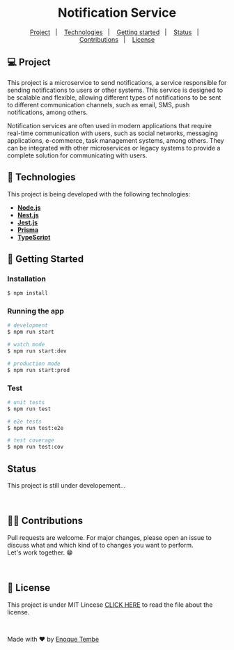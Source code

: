 <h1 align="center"> 
  Notification Service
</h1>

<p align="center">
  <a href="#-project">Project</a>&nbsp;&nbsp;&nbsp;|&nbsp;&nbsp;&nbsp;
  <a href="#-technologies">Technologies</a>&nbsp;&nbsp;&nbsp;|&nbsp;&nbsp;&nbsp;
  <a href="#-getting-started">Getting started</a>&nbsp;&nbsp;&nbsp;|&nbsp;&nbsp;&nbsp;
  <a href="#-status">Status</a>&nbsp;&nbsp;&nbsp;|&nbsp;&nbsp;&nbsp;
  <a href="#-contributions">Contributions</a>&nbsp;&nbsp;&nbsp;|&nbsp;&nbsp;&nbsp;
  <a href="#-license">License</a>  

</p>

## 💻 Project 

<p > 
  This project is a microservice to send notifications, a service responsible for sending notifications to users or other systems. This service is designed to be   scalable and flexible, allowing different types of notifications to be sent to different communication channels, such as email, SMS, push notifications, among others.
</p>
<p> 
  Notification services are often used in modern applications that require real-time communication with users, such as social networks, messaging applications, e-commerce, task management systems, among others. They can be integrated with other microservices or legacy systems to provide a complete solution for communicating with users.
</p>

##  🚀 Technologies 
This project is being developed with the following technologies:
- <span>[**Node.js**](https://nodejs.org/en/)</span>
- <span>[**Nest.js**](https://docs.nestjs.com/)</span>
- <span>[**Jest.js**](https://jestjs.io/docs/getting-started)</span>
- <span>[**Prisma**](https://www.prisma.io/)</span>
- <span>[**TypeScript**](https://www.typescriptlang.org/)</span>


##  🚀 Getting Started
### Installation

```bash
$ npm install
```

### Running the app

```bash
# development
$ npm run start

# watch mode
$ npm run start:dev

# production mode
$ npm run start:prod
```

### Test

```bash
# unit tests
$ npm run test

# e2e tests
$ npm run test:e2e

# test coverage
$ npm run test:cov
```



## Status 
<p>This project is still under developement...</p>

<br>

## 👨‍💻 Contributions

<p> 
  Pull requests are welcome. For major changes, please open an issue to discuss what and which kind of to changes you want to perform.<br>
  Let's work together. 😁
<p/>

<br>

## 📄 License
This project is under MIT Lincese  [CLICK HERE](https://github.com/enoquetembe/notifications-service/blob/main/license) to read the file about the license.

<br>

Made with ❤  by [Enoque Tembe](https://github.com/enoquetembe)



